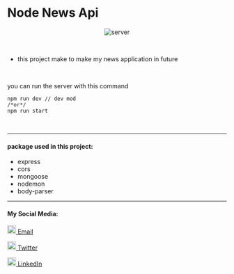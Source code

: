 # Node News Api

<center>

![server](https://share.creavite.co/661bea00b35e2d7e862bf8ab.gif)

</center>

</br>

* this project make to make my news application in future
</br>

you can run the server with this command
```
npm run dev // dev mod
/*or*/
npm run start
```
</br>

---
#### package used in this project:
* express
* cors
* mongoose
* nodemon
* body-parser
---
#### My Social Media:

<a href="mailto:youssef.hussein.business@gmail.com"><img src="https://upload.wikimedia.org/wikipedia/commons/thumb/7/7e/Gmail_icon_%282020%29.svg/768px-Gmail_icon_%282020%29.svg.png" alt="Email" width="20px"> Email</a> &nbsp;&nbsp;

<a href="https://twitter.com/YoussefElWazzer"><img src="https://img.freepik.com/vrije-vector/nieuw-2023-twitter-logo-x-pictogramontwerp_1017-45418.jpg?w=740&t=st=1713105098~exp=1713105698~hmac=cf7d654bb52c0dd3b662cb277e4d5c3810010bc2ed531c0aabe9c93d7fe23f92" alt="Twitter" width="20px"> Twitter</a> &nbsp;&nbsp;

<a href="https://www.linkedin.com/in/youssef-hussein-aa3b38277/"><img src="https://cdn.iconscout.com/icon/premium/png-512-thumb/linkedin-2752135-2284952.png" alt="LinkedIn" width="20px"> LinkedIn</a>

